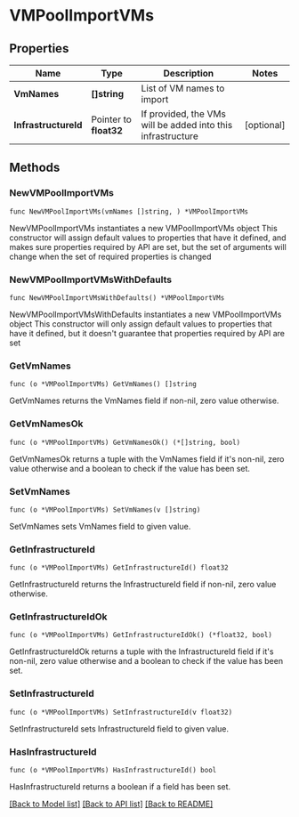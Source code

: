 # VMPoolImportVMs

## Properties

Name | Type | Description | Notes
------------ | ------------- | ------------- | -------------
**VmNames** | **[]string** | List of VM names to import | 
**InfrastructureId** | Pointer to **float32** | If provided, the VMs will be added into this infrastructure | [optional] 

## Methods

### NewVMPoolImportVMs

`func NewVMPoolImportVMs(vmNames []string, ) *VMPoolImportVMs`

NewVMPoolImportVMs instantiates a new VMPoolImportVMs object
This constructor will assign default values to properties that have it defined,
and makes sure properties required by API are set, but the set of arguments
will change when the set of required properties is changed

### NewVMPoolImportVMsWithDefaults

`func NewVMPoolImportVMsWithDefaults() *VMPoolImportVMs`

NewVMPoolImportVMsWithDefaults instantiates a new VMPoolImportVMs object
This constructor will only assign default values to properties that have it defined,
but it doesn't guarantee that properties required by API are set

### GetVmNames

`func (o *VMPoolImportVMs) GetVmNames() []string`

GetVmNames returns the VmNames field if non-nil, zero value otherwise.

### GetVmNamesOk

`func (o *VMPoolImportVMs) GetVmNamesOk() (*[]string, bool)`

GetVmNamesOk returns a tuple with the VmNames field if it's non-nil, zero value otherwise
and a boolean to check if the value has been set.

### SetVmNames

`func (o *VMPoolImportVMs) SetVmNames(v []string)`

SetVmNames sets VmNames field to given value.


### GetInfrastructureId

`func (o *VMPoolImportVMs) GetInfrastructureId() float32`

GetInfrastructureId returns the InfrastructureId field if non-nil, zero value otherwise.

### GetInfrastructureIdOk

`func (o *VMPoolImportVMs) GetInfrastructureIdOk() (*float32, bool)`

GetInfrastructureIdOk returns a tuple with the InfrastructureId field if it's non-nil, zero value otherwise
and a boolean to check if the value has been set.

### SetInfrastructureId

`func (o *VMPoolImportVMs) SetInfrastructureId(v float32)`

SetInfrastructureId sets InfrastructureId field to given value.

### HasInfrastructureId

`func (o *VMPoolImportVMs) HasInfrastructureId() bool`

HasInfrastructureId returns a boolean if a field has been set.


[[Back to Model list]](../README.md#documentation-for-models) [[Back to API list]](../README.md#documentation-for-api-endpoints) [[Back to README]](../README.md)



